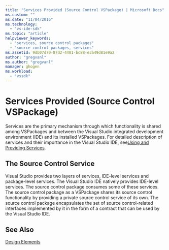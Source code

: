 ```yaml
---
title: "Services Provided (Source Control VSPackage) | Microsoft Docs"
ms.custom: ""
ms.date: "11/04/2016"
ms.technology: 
  - "vs-ide-sdk"
ms.topic: "article"
helpviewer_keywords: 
  - "services, source control packages"
  - "source control packages, services"
ms.assetid: 9db07d70-87d2-4401-bc88-e3a49d81e9a2
author: "gregvanl"
ms.author: "gregvanl"
manager: ghogen
ms.workload: 
  - "vssdk"
---
```

# Services Provided (Source Control VSPackage)
Services are the primary mechanism through which functionality is shared among VSPackages and between the Visual Studio integrated development environment (IDE) and its installed VSPackages. For detailed description of services and their importance in the Visual Studio IDE, see[Using and Providing Services](../../extensibility/using-and-providing-services.md).  
  
## The Source Control Service  
 Visual Studio provides two layers of services, IDE-level services and package-level services. The Visual Studio IDE natively provides IDE-level services. The source control package consumes some of these services. The source control package as a VSPackage shares its source control functionality by providing a private source control service of its own. The source control package encapsulates the set of source control-related interfaces implemented by it in the form of a contract that can be used by the Visual Studio IDE.  
  
## See Also  
 [Design Elements](../../extensibility/internals/source-control-vspackage-design-elements.md)